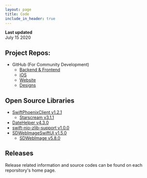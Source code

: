 ```yaml
---
layout: page
title: Code
include_in_header: true
---
```


**Last updated**  
July 15 2020

## Project Repos:
- GitHub (For Community Development)
    - [Backend & Frontend](https://github.com/cothings-app/cothings)
    - [iOS](https://github.com/cothings-app/cothings-ios)
    - [Website](https://github.com/cothings-app/cothings-website)
    - [Designs](https://github.com/cothings-app/cothings-design)

## Open Source Libraries
 - [SwiftPhoenixClient v1.2.1](https://github.com/davidstump/SwiftPhoenixClient)
    - [Starscream v3.1.1](https://github.com/daltoniam/Starscream.git)
 - [DateHelper v4.3.0](https://github.com/melvitax/DateHelper)
 - [swift-nio-zlib-support v1.0.0](https://github.com/apple/swift-nio-zlib-support)
 - [SDWebImageSwiftUI v1.5.0](https://github.com/SDWebImage/SDWebImageSwiftUI)
    - [SDWebImage v5.8.0](https://github.com/SDWebImage/SDWebImage)

## Releases
  Release related information and source codes can be found on each reporsitory's home page.
